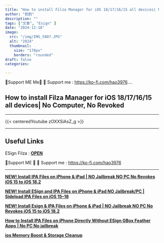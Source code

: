 ```yaml
---
title: "How to install Filza Manager for iOS 18/17/16/15 all devices| No Computer, No Revoked"
author: "鈞鈞"
description: ""
tags: ["文章", "Esign" ]
date: "2024-12-18"
image:
  src: "/img/IMG_5807.JPG"
  alt: "2024"
  thumbnail:
    size: "170px"
    borders: "rounded"
draft: false
categories:

---
```


🤝Support ME Me🤝
💸 Support me : https://ko-fi.com/hao3976....
<!--more-->

## **How to install Filza Manager for iOS 18/17/16/15 all devices| No Computer, No Revoked**

---
{{< centeredYoutube zOXXSiAsZ_g >}}


---

## **Useful Links**

ESign Filza : **[OPEN]([https://www.mediafire.com/file/n1djf283jz800ho/Filza_4.0.0.ipa/file?dkey=g4v0h2xg0c%20o&r=1165](https://www.mediafire.com/file/9z7eojr6l2ymxts/Filza_4.0.0.ipa.zip/file))**

🤝Support ME 🤝
💸 Support me : https://ko-fi.com/hao3976

---

**[NEW! Install IPA Files on iPhone & iPad | NO Jailbreak NO PC No Revokes iOS 15 to iOS 18.2](https://jiun8631.vercel.app/post/ipasign/)**

**[NEW! Install ESign and IPA Files on iPhone & iPad NO Jailbreak/PC | Sideload IPA Files on iOS 15–18](https://jiun8631.vercel.app/post/esign/)**

**[NEW! Install Esign & IPA Files on iPhone & iPad | NO Jailbreak NO PC No Revokes iOS 15 to iOS 18.2]( https://jiun8631.vercel.app/post/esign_1217/)**

**[How to Install IPA Files on iPhone Directly Without ESign GBox Feather Apps | No PC No jailbreak](https://jiun8631.vercel.app/post/shine_vidoe/)**

**[ios Memory Boost & Storage Cleanup](https://jiun8631.vercel.app/post/phone_clean/)**
